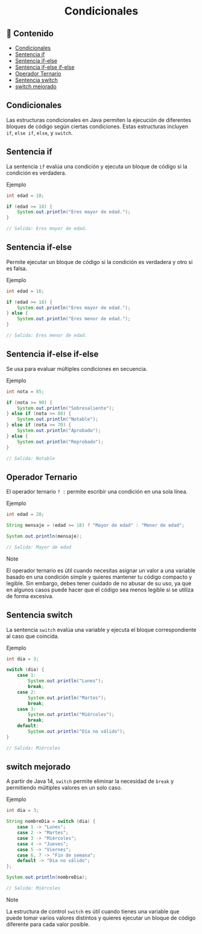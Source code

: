 <h1 align="center">Condicionales</h1>

<h2>📑 Contenido</h2>

- [Condicionales](#condicionales)
- [Sentencia if](#sentencia-if)
- [Sentencia if-else](#sentencia-if-else)
- [Sentencia if-else if-else](#sentencia-if-else-if-else)
- [Operador Ternario](#operador-ternario)
- [Sentencia switch](#sentencia-switch)
- [switch mejorado](#switch-mejorado)

## Condicionales

Las estructuras condicionales en Java permiten la ejecución de diferentes bloques de código según ciertas condiciones. Estas estructuras incluyen `if`, `else if`, `else`, y `switch`.

## Sentencia if

La sentencia `if` evalúa una condición y ejecuta un bloque de código si la condición es verdadera.

Ejemplo

```java
int edad = 18;

if (edad >= 18) {
    System.out.println("Eres mayor de edad.");
}

// Salida: Eres mayor de edad.
```

## Sentencia if-else

Permite ejecutar un bloque de código si la condición es verdadera y otro si es falsa.

Ejemplo

```java
int edad = 16;

if (edad >= 18) {
    System.out.println("Eres mayor de edad.");
} else {
    System.out.println("Eres menor de edad.");
}

// Salida: Eres menor de edad.
```

## Sentencia if-else if-else

Se usa para evaluar múltiples condiciones en secuencia.

Ejemplo

```java
int nota = 85;

if (nota >= 90) {
    System.out.println("Sobresaliente");
} else if (nota >= 80) {
    System.out.println("Notable");
} else if (nota >= 70) {
    System.out.println("Aprobado");
} else {
    System.out.println("Reprobado");
}

// Salida: Notable
```

## Operador Ternario

El operador ternario `? :` permite escribir una condición en una sola línea.

Ejemplo

```java
int edad = 20;

String mensaje = (edad >= 18) ? "Mayor de edad" : "Menor de edad";

System.out.println(mensaje);

// Salida: Mayor de edad
```

> [!NOTE]
> El operador ternario es útil cuando necesitas asignar un valor a una variable basado en una condición simple y quieres mantener tu código compacto y legible. Sin embargo, debes tener cuidado de no abusar de su uso, ya que en algunos casos puede hacer que el código sea menos legible si se utiliza de forma excesiva.

## Sentencia switch

La sentencia `switch` evalúa una variable y ejecuta el bloque correspondiente al caso que coincida.

Ejemplo

```java
int dia = 3;

switch (dia) {
    case 1:
        System.out.println("Lunes");
        break;
    case 2:
        System.out.println("Martes");
        break;
    case 3:
        System.out.println("Miércoles");
        break;
    default:
        System.out.println("Día no válido");
}

// Salida: Miércoles
```

## switch mejorado

A partir de Java 14, `switch` permite eliminar la necesidad de `break` y permitiendo múltiples valores en un solo caso.

Ejemplo

```java
int dia = 3;

String nombreDia = switch (dia) {
    case 1 -> "Lunes";
    case 2 -> "Martes";
    case 3 -> "Miércoles";
    case 4 -> "Jueves";
    case 5 -> "Viernes";
    case 6, 7 -> "Fin de semana";
    default -> "Día no válido";
};

System.out.println(nombreDia);

// Salida: Miércoles
```

> [!NOTE]
> La estructura de control `switch` es útil cuando tienes una variable que puede tomar varios valores distintos y quieres ejecutar un bloque de código diferente para cada valor posible.
